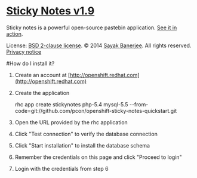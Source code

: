 # [Sticky Notes v1.9](http://sayakbanerjee.com/sticky-notes)

Sticky notes is a powerful open-source pastebin application. [See it in action](http://paste.kde.org).

License: [BSD 2-clause license](http://www.opensource.org/licenses/bsd-license.php).
&copy; 2014 [Sayak Banerjee](http://sayakbanerjee.com). All rights reserved. [Privacy notice](http://goo.gl/Ba15QZ)

#How do I install it?

1. Create an account at [http://openshift.redhat.com](http://openshift.redhat.com)
2. Create the application

    rhc app create stickynotes php-5.4 mysql-5.5 --from-code=git://github.com/pcon/openshift-sticky-notes-quickstart.git

3. Open the URL provided by the rhc application
4. Click "Test connection" to verify the database connection
5. Click "Start installation" to install the database schema
6. Remember the credentials on this page and click "Proceed to login"
7. Login with the credentials from step 6